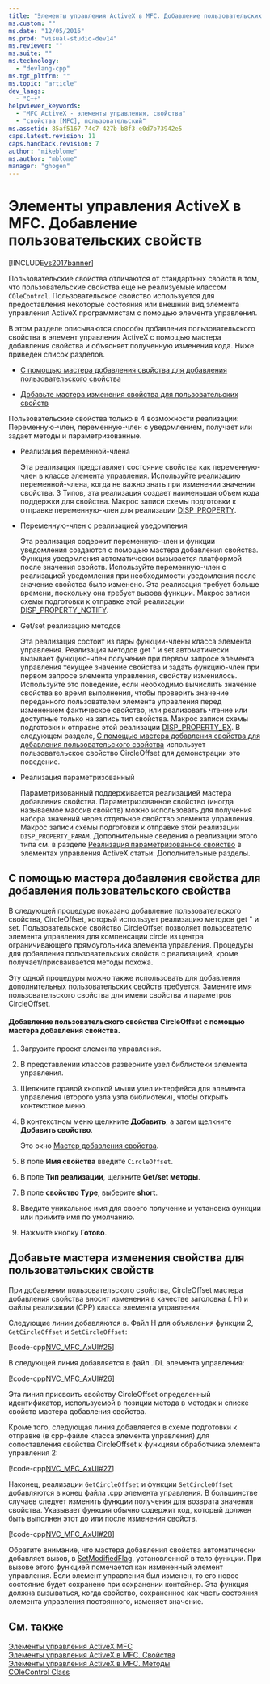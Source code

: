 ```yaml
---
title: "Элементы управления ActiveX в MFC. Добавление пользовательских свойств | Microsoft Docs"
ms.custom: ""
ms.date: "12/05/2016"
ms.prod: "visual-studio-dev14"
ms.reviewer: ""
ms.suite: ""
ms.technology: 
  - "devlang-cpp"
ms.tgt_pltfrm: ""
ms.topic: "article"
dev_langs: 
  - "C++"
helpviewer_keywords: 
  - "MFC ActiveX - элементы управления, свойства"
  - "свойства [MFC], пользовательский"
ms.assetid: 85af5167-74c7-427b-b8f3-e0d7b73942e5
caps.latest.revision: 11
caps.handback.revision: 7
author: "mikeblome"
ms.author: "mblome"
manager: "ghogen"
---
```

# Элементы управления ActiveX в MFC. Добавление пользовательских свойств
[!INCLUDE[vs2017banner](../assembler/inline/includes/vs2017banner.md)]

Пользовательские свойства отличаются от стандартных свойств в том, что пользовательские свойства еще не реализуемые классом `COleControl`.  Пользовательское свойство используется для предоставления некоторые состояния или внешний вид элемента управления ActiveX программистам с помощью элемента управления.  
  
 В этом разделе описываются способы добавления пользовательского свойства в элемент управления ActiveX с помощью мастера добавления свойства и объясняет полученную изменения кода.  Ниже приведен список разделов.  
  
-   [С помощью мастера добавления свойства для добавления пользовательского свойства](#_core_using_classwizard_to_add_a_custom_property)  
  
-   [Добавьте мастера изменения свойства для пользовательских свойств](#_core_classwizard_changes_for_custom_properties)  
  
 Пользовательские свойства только в 4 возможности реализации: Переменную\-член, переменную\-член с уведомлением, получает или задает методы и параметризованные.  
  
-   Реализация переменной\-члена  
  
     Эта реализация представляет состояние свойства как переменную\-член в классе элемента управления.  Используйте реализацию переменной\-члена, когда не важно знать при изменении значения свойства.  3 Типов, эта реализация создает наименьшая объем кода поддержки для свойства.  Макрос записи схемы подготовки к отправке переменную\-член для реализации [DISP\_PROPERTY](../Topic/DISP_PROPERTY.md).  
  
-   Переменную\-член с реализацией уведомления  
  
     Эта реализация содержит переменную\-член и функции уведомления создаются с помощью мастера добавления свойства.  Функция уведомления автоматически вызывается платформой после значения свойств.  Используйте переменную\-член с реализацией уведомления при необходимости уведомления после значение свойства было изменено.  Эта реализация требует больше времени, поскольку она требует вызова функции.  Макрос записи схемы подготовки к отправке этой реализации [DISP\_PROPERTY\_NOTIFY](../Topic/DISP_PROPERTY_NOTIFY.md).  
  
-   Get\/set реализацию методов  
  
     Эта реализация состоит из пары функции\-члены класса элемента управления.  Реализация методов get " и set автоматически вызывает функцию\-член получение при первом запросе элемента управления текущее значение свойства и задать функцию\-член при первом запросе элемента управления, свойству изменилось.  Используйте это поведение, если необходимо вычислить значение свойства во время выполнения, чтобы проверить значение переданного пользователем элемента управления перед изменением фактическое свойство, или реализовать чтение или доступные только на запись тип свойства.  Макрос записи схемы подготовки к отправке этой реализации [DISP\_PROPERTY\_EX](../Topic/DISP_PROPERTY_EX.md).  В следующем разделе, [С помощью мастера добавления свойства для добавления пользовательского свойства](#_core_using_classwizard_to_add_a_custom_property) использует пользовательское свойство CircleOffset для демонстрации это поведение.  
  
-   Реализация параметризованный  
  
     Параметризованный поддерживается реализацией мастера добавления свойства.  Параметризованное свойство \(иногда называемое массив свойств\) можно использовать для получения набора значений через отдельное свойство элемента управления.  Макрос записи схемы подготовки к отправке этой реализации `DISP_PROPERTY_PARAM`.  Дополнительные сведения о реализации этого типа см. в разделе [Реализация параметризованное свойство](../mfc/mfc-activex-controls-advanced-topics.md) в элементах управления ActiveX статьи: Дополнительные разделы.  
  
##  <a name="_core_using_classwizard_to_add_a_custom_property"></a> С помощью мастера добавления свойства для добавления пользовательского свойства  
 В следующей процедуре показано добавление пользовательского свойства, CircleOffset, который использует реализацию методов get " и set.  Пользовательское свойство CircleOffset позволяет пользователю элемента управления для компенсации circle из центра ограничивающего прямоугольника элемента управления.  Процедуры для добавления пользовательских свойств с реализацией, кроме получает\/присваивается методы похожа.  
  
 Эту одной процедуры можно также использовать для добавления дополнительных пользовательских свойств требуется.  Замените имя пользовательского свойства для имени свойства и параметров CircleOffset.  
  
#### Добавление пользовательского свойства CircleOffset с помощью мастера добавления свойства.  
  
1.  Загрузите проект элемента управления.  
  
2.  В представлении классов разверните узел библиотеки элемента управления.  
  
3.  Щелкните правой кнопкой мыши узел интерфейса для элемента управления \(второго узла узла библиотеки\), чтобы открыть контекстное меню.  
  
4.  В контекстном меню щелкните **Добавить**, а затем щелкните **Добавить свойство**.  
  
     Это окно [Мастер добавления свойства](../ide/names-add-property-wizard.md).  
  
5.  В поле **Имя свойства** введите `CircleOffset`.  
  
6.  В поле **Тип реализации**, щелкните **Get\/set методы**.  
  
7.  В поле **свойство Type**, выберите **short**.  
  
8.  Введите уникальное имя для своего получение и установка функции или примите имя по умолчанию.  
  
9. Нажмите кнопку **Готово**.  
  
##  <a name="_core_classwizard_changes_for_custom_properties"></a> Добавьте мастера изменения свойства для пользовательских свойств  
 При добавлении пользовательского свойства, CircleOffset мастера добавления свойства вносит изменения в качестве заголовка \(. H\) и файлы реализации \(CPP\) класса элемента управления.  
  
 Следующие линии добавляются в. Файл H для объявления функции 2, `GetCircleOffset` и `SetCircleOffset`:  
  
 [!code-cpp[NVC_MFC_AxUI#25](../mfc/codesnippet/CPP/mfc-activex-controls-adding-custom-properties_1.h)]  
  
 В следующей линия добавляется в файл .IDL элемента управления:  
  
 [!code-cpp[NVC_MFC_AxUI#26](../mfc/codesnippet/CPP/mfc-activex-controls-adding-custom-properties_2.idl)]  
  
 Эта линия присвоить свойству CircleOffset определенный идентификатор, используемой в позиции метода в методах и списке свойств мастера добавления свойства.  
  
 Кроме того, следующая линия добавляется в схеме подготовки к отправке \(в cpp\-файле класса элемента управления\) для сопоставления свойства CircleOffset к функциям обработчика элемента управления 2:  
  
 [!code-cpp[NVC_MFC_AxUI#27](../mfc/codesnippet/CPP/mfc-activex-controls-adding-custom-properties_3.cpp)]  
  
 Наконец, реализации `GetCircleOffset` и функции `SetCircleOffset` добавляются в конец файла .cpp элемента управления.  В большинстве случаев следует изменить функции получения для возврата значения свойства.  Указывает функция обычно содержит код, который должен быть выполнен этот до или после изменения свойств.  
  
 [!code-cpp[NVC_MFC_AxUI#28](../mfc/codesnippet/CPP/mfc-activex-controls-adding-custom-properties_4.cpp)]  
  
 Обратите внимание, что мастера добавления свойства автоматически добавляет вызов, в [SetModifiedFlag](../Topic/COleControl::SetModifiedFlag.md), установленной в тело функции.  При вызове этого функцией помечается как измененный элемент управления.  Если элемент управления был изменен, то его новое состояние будет сохранено при сохранении контейнер.  Эта функция должна вызываться, когда свойство, сохраненное как часть состояния элемента управления постоянного, изменяет значение.  
  
## См. также  
 [Элементы управления ActiveX MFC](../mfc/mfc-activex-controls.md)   
 [Элементы управления ActiveX в MFC. Свойства](../mfc/mfc-activex-controls-properties.md)   
 [Элементы управления ActiveX в MFC. Методы](../mfc/mfc-activex-controls-methods.md)   
 [COleControl Class](../mfc/reference/colecontrol-class.md)